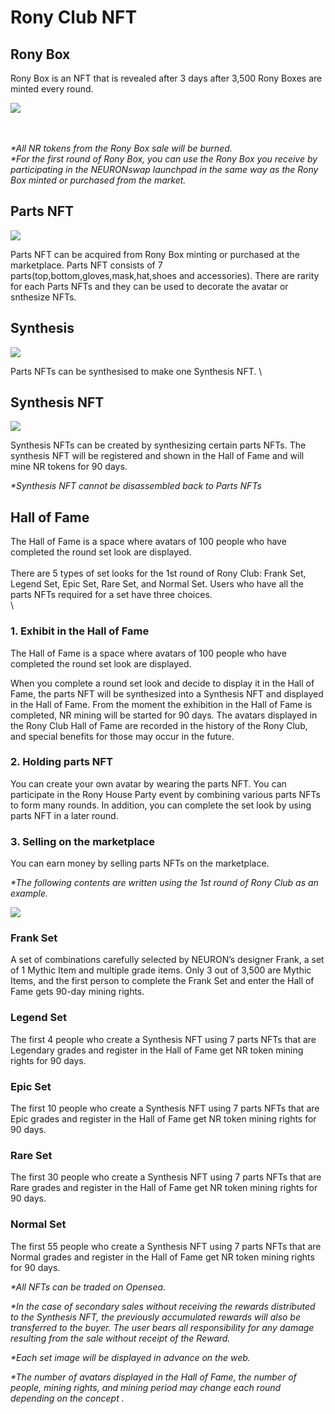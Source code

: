 # Rony Club NFT

## Rony Box

Rony Box is an NFT that is revealed after 3 days after 3,500 Rony Boxes are minted every round.

![](../../.gitbook/assets/로니박스.png)

\
\
_\*All NR tokens from the Rony Box sale will be burned._\
_\*For the first round of Rony Box, you can use the Rony Box you receive by participating in the NEURONswap launchpad in the same way as the Rony Box minted or purchased from the market._

## Parts NFT&#x20;

![](<../../.gitbook/assets/파츠와 캐릭터.JPG>)

Parts NFT can be acquired from Rony Box minting or purchased at the marketplace. Parts NFT consists of 7 parts(top,bottom,gloves,mask,hat,shoes and accessories). There are rarity for each Parts NFTs and they can be used to decorate the avatar or snthesize NFTs.

## Synthesis

![](../../.gitbook/assets/전시하기1.JPG)

Parts NFTs can be synthesised to make one Synthesis NFT. \


## Synthesis NFT

![](../../.gitbook/assets/전시하기2.JPG)

Synthesis NFTs can be created by synthesizing certain parts NFTs. The synthesis NFT will be registered and shown in the Hall of Fame and will mine NR tokens for 90 days.

_\*Synthesis NFT cannot be disassembled back to Parts NFTs_

## Hall  of Fame

The Hall of Fame is a space where avatars of 100 people who have completed the round set look are displayed.\
\
There are 5 types of set looks for the 1st round of Rony Club: Frank Set, Legend Set, Epic Set, Rare Set, and Normal Set. Users who have all the parts NFTs required for a set have three choices.\
\


### **1. Exhibit in the Hall of Fame**

The Hall of Fame is a space where avatars of 100 people who have completed the round set look are displayed.

When you complete a round set look and decide to display it in the Hall of Fame, the parts NFT will be synthesized into a Synthesis NFT and displayed in the Hall of Fame. From the moment the exhibition in the Hall of Fame is completed, NR mining will be started for 90 days. The avatars displayed in the Rony Club Hall of Fame are recorded in the history of the Rony Club, and special benefits for those may occur in the future.

### 2. Holding parts NFT

You can create your own avatar by wearing the parts NFT. You can participate in the Rony House Party event by combining various parts NFTs to form many rounds. In addition, you can complete the set look by using parts NFT in a later round.

### 3. Selling on the marketplace

You can earn money by selling parts NFTs on the marketplace.



_\*The following contents are written using the 1st round of Rony Club as an example._

![](<../../.gitbook/assets/세트 이미지.JPG>)

### Frank Set

A set of combinations carefully selected by NEURON’s designer Frank, a set of 1 Mythic Item and multiple grade items. Only 3 out of 3,500 are Mythic Items, and the first person to complete the Frank Set and enter the Hall of Fame gets 90-day mining rights.

### Legend Set

The first 4 people who create a Synthesis NFT using 7 parts NFTs that are Legendary grades and register in the Hall of Fame get NR token mining rights for 90 days.

### Epic Set

The first 10 people who create a Synthesis NFT using 7 parts NFTs that are Epic grades and register in the Hall of Fame get NR token mining rights for 90 days.

### Rare Set

The first 30 people who create a Synthesis NFT using 7 parts NFTs that are Rare grades and register in the Hall of Fame get NR token mining rights for 90 days.

### **Normal Set**

The first 55 people who create a Synthesis NFT using 7 parts NFTs that are Normal grades and register in the Hall of Fame get NR token mining rights for 90 days.

_\*All NFTs can be traded on Opensea._&#x20;

_\*In the case of secondary sales without receiving the rewards distributed to the Synthesis NFT, the previously accumulated rewards will also be transferred to the buyer. The user bears all responsibility for any damage resulting from the sale without receipt of the Reward._&#x20;

_\*Each set image will be displayed in advance on the web._&#x20;

_\*The number of avatars displayed in the Hall of Fame, the number of people, mining rights, and mining period may change each round depending on the concept ._

###
